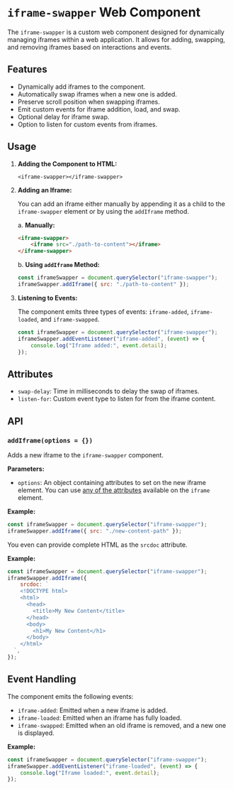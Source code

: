 # `iframe-swapper` Web Component

The `iframe-swapper` is a custom web component designed for dynamically managing iframes within a web application. It allows for adding, swapping, and removing iframes based on interactions and events.

## Features

-   Dynamically add iframes to the component.
-   Automatically swap iframes when a new one is added.
-   Preserve scroll position when swapping iframes.
-   Emit custom events for iframe addition, load, and swap.
-   Optional delay for iframe swap.
-   Option to listen for custom events from iframes.

## Usage

1. **Adding the Component to HTML:**

    `<iframe-swapper></iframe-swapper>`

2. **Adding an Iframe:**

    You can add an iframe either manually by appending it as a child to the `iframe-swapper` element or by using the `addIframe` method.

    a. **Manually:**

    ```html
    <iframe-swapper>
    	<iframe src="./path-to-content"></iframe>
    </iframe-swapper>
    ```

    b. **Using `addIframe` Method:**

    ```js
    const iframeSwapper = document.querySelector("iframe-swapper");
    iframeSwapper.addIframe({ src: "./path-to-content" });
    ```

3. **Listening to Events:**

    The component emits three types of events: `iframe-added`, `iframe-loaded`, and `iframe-swapped`.

    ```js
    const iframeSwapper = document.querySelector("iframe-swapper");
    iframeSwapper.addEventListener("iframe-added", (event) => {
    	console.log("Iframe added:", event.detail);
    });
    ```

## Attributes

-   `swap-delay`: Time in milliseconds to delay the swap of iframes.
-   `listen-for`: Custom event type to listen for from the iframe content.

## API

### `addIframe(options = {})`

Adds a new iframe to the `iframe-swapper` component.

**Parameters:**

-   `options`: An object containing attributes to set on the new iframe element. You can use [any of the attributes](https://developer.mozilla.org/en-US/docs/Web/HTML/Element/iframe) available on the `iframe` element.

**Example:**

```js
const iframeSwapper = document.querySelector("iframe-swapper");
iframeSwapper.addIframe({ src: "./new-content-path" });
```

You even can provide complete HTML as the `srcdoc` attribute.

**Example:**

```js
const iframeSwapper = document.querySelector("iframe-swapper");
iframeSwapper.addIframe({
	srcdoc: `
    <!DOCTYPE html>
    <html>
      <head>
        <title>My New Content</title>
      </head>
      <body>
        <h1>My New Content</h1>
      </body>
    </html>
  `,
});
```

## Event Handling

The component emits the following events:

-   `iframe-added`: Emitted when a new iframe is added.
-   `iframe-loaded`: Emitted when an iframe has fully loaded.
-   `iframe-swapped`: Emitted when an old iframe is removed, and a new one is displayed.

**Example:**

```js
const iframeSwapper = document.querySelector("iframe-swapper");
iframeSwapper.addEventListener("iframe-loaded", (event) => {
	console.log("Iframe loaded:", event.detail);
});
```
